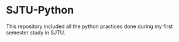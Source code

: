# SJTU-Python

This repository included all the python practices done during my first semester study in SJTU.
